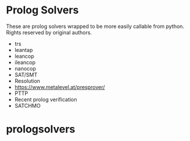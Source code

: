 # Prolog Solvers

These are prolog solvers wrapped to be more easily callable from python. Rights reserved by original authors.

- trs
- leantap
- leancop
- ileancop
- nanocop
- SAT/SMT
- Resolution
- <https://www.metalevel.at/presprover/>
- PTTP
- Recent prolog verification
- SATCHMO
# prologsolvers
